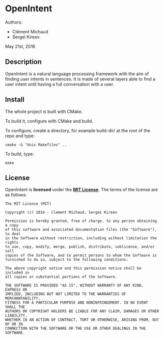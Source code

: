 OpenIntent
====================

Authors:
+ Clément Michaud
+ Sergeï Kireev.

May 21st, 2016

Description
---------------------

OpenIntent is a natural language processing framework with the aim of finding user intents in sentences.
It is made of several layers able to find a user intent until having a full conversation with a user.


Install
---------------------

The whole project is built with CMake.

To build it, configure with CMake and build.

To configure, create a directory, for example build-dir/ at the root of the repo and type:

    cmake -G "Unix Makefiles" ..


To build, type:

    make


License
---------------------

OpenIntent is **licensed** under the **[MIT License]**. The terms of the license are as follows:

    The MIT License (MIT)

    Copyright (c) 2016 - Clement Michaud, Sergei Kireev

    Permission is hereby granted, free of charge, to any person obtaining a copy
    of this software and associated documentation files (the "Software"), to deal
    in the Software without restriction, including without limitation the rights
    to use, copy, modify, merge, publish, distribute, sublicense, and/or sell
    copies of the Software, and to permit persons to whom the Software is
    furnished to do so, subject to the following conditions:

    The above copyright notice and this permission notice shall be included in
    all copies or substantial portions of the Software.

    THE SOFTWARE IS PROVIDED "AS IS", WITHOUT WARRANTY OF ANY KIND, EXPRESS OR
    IMPLIED, INCLUDING BUT NOT LIMITED TO THE WARRANTIES OF MERCHANTABILITY,
    FITNESS FOR A PARTICULAR PURPOSE AND NONINFRINGEMENT. IN NO EVENT SHALL THE
    AUTHORS OR COPYRIGHT HOLDERS BE LIABLE FOR ANY CLAIM, DAMAGES OR OTHER LIABILITY,
    WHETHER IN AN ACTION OF CONTRACT, TORT OR OTHERWISE, ARISING FROM, OUT OF OR IN
    CONNECTION WITH THE SOFTWARE OR THE USE OR OTHER DEALINGS IN THE SOFTWARE.


[MIT License]: https://opensource.org/licenses/MIT